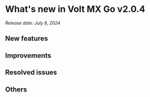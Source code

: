 # What's new in Volt MX Go v2.0.4
*Release date: July 8, 2024*

## New features

## Improvements

## Resolved issues

## Others